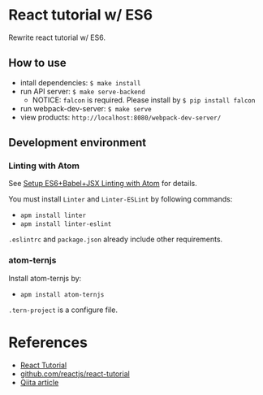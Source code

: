 # React tutorial w/ ES6
Rewrite react tutorial w/ ES6.

## How to use

- intall dependencies: ```$ make install```
- run API server: ```$ make serve-backend```
  - NOTICE: ```falcon``` is required. Please install by ```$ pip install falcon```
- run webpack-dev-server: ```$ make serve```
- view products: ```http://localhost:8080/webpack-dev-server/```

## Development environment

### Linting with Atom

See [Setup ES6+Babel+JSX Linting with Atom](https://gist.github.com/darokel/90fe5c8ad8df5efcab6b) for details.

You must install ```Linter``` and ```Linter-ESLint``` by following commands:

- ```apm install linter```
- ```apm install linter-eslint```

```.eslintrc``` and ```package.json``` already include other requirements.

### atom-ternjs

Install atom-ternjs by:

- ```apm install atom-ternjs```

```.tern-project``` is a configure file.

# References
- [React Tutorial](https://facebook.github.io/react/docs/tutorial.html)
- [github.com/reactjs/react-tutorial](https://github.com/reactjs/react-tutorial)
- [Qiita article](http://qiita.com/morizotter/items/9e2a7def6773a2a8e174)
